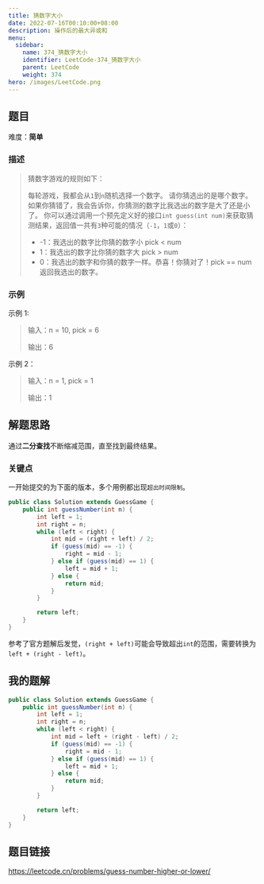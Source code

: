 ```yaml
---
title: 猜数字大小
date: 2022-07-16T00:10:00+08:00
description: 操作后的最大异或和
menu:
  sidebar:
    name: 374_猜数字大小
    identifier: LeetCode-374_猜数字大小
    parent: LeetCode
    weight: 374
hero: /images/LeetCode.png
---
```


## 题目
难度：**简单**

### 描述
> 猜数字游戏的规则如下：
>
> 每轮游戏，我都会从`1`到`n`随机选择一个数字。 请你猜选出的是哪个数字。
> 如果你猜错了，我会告诉你，你猜测的数字比我选出的数字是大了还是小了。
> 你可以通过调用一个预先定义好的接口`int guess(int num)`来获取猜测结果，返回值一共有`3`种可能的情况（`-1`，`1`或`0`）：
>
> - -1：我选出的数字比你猜的数字小 pick < num
> - 1：我选出的数字比你猜的数字大 pick > num
> - 0：我选出的数字和你猜的数字一样。恭喜！你猜对了！pick == num
> 返回我选出的数字。


### 示例
示例 1:
>  输入：n = 10, pick = 6
>
>  输出：6

示例 2：
>  输入：n = 1, pick = 1
>
>  输出：1


## 解题思路
通过**二分查找**不断缩减范围，直至找到最终结果。

### 关键点
一开始提交的为下面的版本，多个用例都出现`超出时间限制`。
```Java
public class Solution extends GuessGame {
    public int guessNumber(int n) {
        int left = 1;
        int right = n;
        while (left < right) {
            int mid = (right + left) / 2;
            if (guess(mid) == -1) {
                right = mid - 1;
            } else if (guess(mid) == 1) {
                left = mid + 1;
            } else {
                return mid;
            }
        }

        return left;
    }
}
```
参考了官方题解后发觉，`(right + left)`可能会导致超出`int`的范围，需要转换为`left + (right - left)`。

## 我的题解
```Java
public class Solution extends GuessGame {
    public int guessNumber(int n) {
        int left = 1;
        int right = n;
        while (left < right) {
            int mid = left + (right - left) / 2;
            if (guess(mid) == -1) {
                right = mid - 1;
            } else if (guess(mid) == 1) {
                left = mid + 1;
            } else {
                return mid;
            }
        }

        return left;
    }
}
```

## 题目链接
https://leetcode.cn/problems/guess-number-higher-or-lower/
